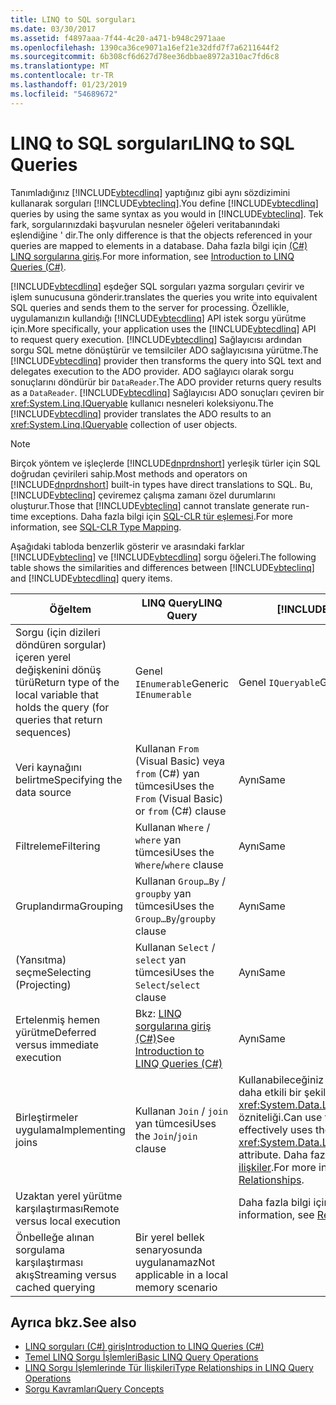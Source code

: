 ```yaml
---
title: LINQ to SQL sorguları
ms.date: 03/30/2017
ms.assetid: f4897aaa-7f44-4c20-a471-b948c2971aae
ms.openlocfilehash: 1390ca36ce9071a16ef21e32dfd7f7a6211644f2
ms.sourcegitcommit: 6b308cf6d627d78ee36dbbae8972a310ac7fd6c8
ms.translationtype: MT
ms.contentlocale: tr-TR
ms.lasthandoff: 01/23/2019
ms.locfileid: "54689672"
---
```

# <a name="linq-to-sql-queries"></a><span data-ttu-id="6d91e-102">LINQ to SQL sorguları</span><span class="sxs-lookup"><span data-stu-id="6d91e-102">LINQ to SQL Queries</span></span>
<span data-ttu-id="6d91e-103">Tanımladığınız [!INCLUDE[vbtecdlinq](../../../../../../includes/vbtecdlinq-md.md)] yaptığınız gibi aynı sözdizimini kullanarak sorguları [!INCLUDE[vbteclinq](../../../../../../includes/vbteclinq-md.md)].</span><span class="sxs-lookup"><span data-stu-id="6d91e-103">You define [!INCLUDE[vbtecdlinq](../../../../../../includes/vbtecdlinq-md.md)] queries by using the same syntax as you would in [!INCLUDE[vbteclinq](../../../../../../includes/vbteclinq-md.md)].</span></span> <span data-ttu-id="6d91e-104">Tek fark, sorgularınızdaki başvurulan nesneler öğeleri veritabanındaki eşlendiğine ' dir.</span><span class="sxs-lookup"><span data-stu-id="6d91e-104">The only difference is that the objects referenced in your queries are mapped to elements in a database.</span></span> <span data-ttu-id="6d91e-105">Daha fazla bilgi için [(C#) LINQ sorgularına giriş](~/docs/csharp/programming-guide/concepts/linq/introduction-to-linq-queries.md).</span><span class="sxs-lookup"><span data-stu-id="6d91e-105">For more information, see [Introduction to LINQ Queries (C#)](~/docs/csharp/programming-guide/concepts/linq/introduction-to-linq-queries.md).</span></span>  
  
 [!INCLUDE[vbtecdlinq](../../../../../../includes/vbtecdlinq-md.md)] <span data-ttu-id="6d91e-106">eşdeğer SQL sorguları yazma sorguları çevirir ve işlem sunucusuna gönderir.</span><span class="sxs-lookup"><span data-stu-id="6d91e-106">translates the queries you write into equivalent SQL queries and sends them to the server for processing.</span></span> <span data-ttu-id="6d91e-107">Özellikle, uygulamanızın kullandığı [!INCLUDE[vbtecdlinq](../../../../../../includes/vbtecdlinq-md.md)] API istek sorgu yürütme için.</span><span class="sxs-lookup"><span data-stu-id="6d91e-107">More specifically, your application uses the [!INCLUDE[vbtecdlinq](../../../../../../includes/vbtecdlinq-md.md)] API to request query execution.</span></span> <span data-ttu-id="6d91e-108">[!INCLUDE[vbtecdlinq](../../../../../../includes/vbtecdlinq-md.md)] Sağlayıcısı ardından sorgu SQL metne dönüştürür ve temsilciler ADO sağlayıcısına yürütme.</span><span class="sxs-lookup"><span data-stu-id="6d91e-108">The [!INCLUDE[vbtecdlinq](../../../../../../includes/vbtecdlinq-md.md)] provider then transforms the query into SQL text and delegates execution to the ADO provider.</span></span> <span data-ttu-id="6d91e-109">ADO sağlayıcı olarak sorgu sonuçlarını döndürür bir `DataReader`.</span><span class="sxs-lookup"><span data-stu-id="6d91e-109">The ADO provider returns query results as a `DataReader`.</span></span> <span data-ttu-id="6d91e-110">[!INCLUDE[vbtecdlinq](../../../../../../includes/vbtecdlinq-md.md)] Sağlayıcısı ADO sonuçları çeviren bir <xref:System.Linq.IQueryable> kullanıcı nesneleri koleksiyonu.</span><span class="sxs-lookup"><span data-stu-id="6d91e-110">The [!INCLUDE[vbtecdlinq](../../../../../../includes/vbtecdlinq-md.md)] provider translates the ADO results to an <xref:System.Linq.IQueryable> collection of user objects.</span></span>  
  
> [!NOTE]
>  <span data-ttu-id="6d91e-111">Birçok yöntem ve işleçlerde [!INCLUDE[dnprdnshort](../../../../../../includes/dnprdnshort-md.md)] yerleşik türler için SQL doğrudan çevirileri sahip.</span><span class="sxs-lookup"><span data-stu-id="6d91e-111">Most methods and operators on [!INCLUDE[dnprdnshort](../../../../../../includes/dnprdnshort-md.md)] built-in types have direct translations to SQL.</span></span> <span data-ttu-id="6d91e-112">Bu, [!INCLUDE[vbteclinq](../../../../../../includes/vbteclinq-md.md)] çeviremez çalışma zamanı özel durumlarını oluşturur.</span><span class="sxs-lookup"><span data-stu-id="6d91e-112">Those that [!INCLUDE[vbteclinq](../../../../../../includes/vbteclinq-md.md)] cannot translate generate run-time exceptions.</span></span> <span data-ttu-id="6d91e-113">Daha fazla bilgi için [SQL-CLR tür eşlemesi](../../../../../../docs/framework/data/adonet/sql/linq/sql-clr-type-mapping.md).</span><span class="sxs-lookup"><span data-stu-id="6d91e-113">For more information, see [SQL-CLR Type Mapping](../../../../../../docs/framework/data/adonet/sql/linq/sql-clr-type-mapping.md).</span></span>  
  
 <span data-ttu-id="6d91e-114">Aşağıdaki tabloda benzerlik gösterir ve arasındaki farklar [!INCLUDE[vbteclinq](../../../../../../includes/vbteclinq-md.md)] ve [!INCLUDE[vbtecdlinq](../../../../../../includes/vbtecdlinq-md.md)] sorgu öğeleri.</span><span class="sxs-lookup"><span data-stu-id="6d91e-114">The following table shows the similarities and differences between [!INCLUDE[vbteclinq](../../../../../../includes/vbteclinq-md.md)] and [!INCLUDE[vbtecdlinq](../../../../../../includes/vbtecdlinq-md.md)] query items.</span></span>  
  
|<span data-ttu-id="6d91e-115">Öğe</span><span class="sxs-lookup"><span data-stu-id="6d91e-115">Item</span></span>|<span data-ttu-id="6d91e-116">LINQ Query</span><span class="sxs-lookup"><span data-stu-id="6d91e-116">LINQ Query</span></span>|[!INCLUDE[vbtecdlinq](../../../../../../includes/vbtecdlinq-md.md)] <span data-ttu-id="6d91e-117">Sorgu</span><span class="sxs-lookup"><span data-stu-id="6d91e-117">Query</span></span>|  
|----------|----------------|----------------------------------------------------------------------|  
|<span data-ttu-id="6d91e-118">Sorgu (için dizileri döndüren sorgular) içeren yerel değişkenini dönüş türü</span><span class="sxs-lookup"><span data-stu-id="6d91e-118">Return type of the local variable that holds the query (for queries that return sequences)</span></span>|<span data-ttu-id="6d91e-119">Genel `IEnumerable`</span><span class="sxs-lookup"><span data-stu-id="6d91e-119">Generic `IEnumerable`</span></span>|<span data-ttu-id="6d91e-120">Genel `IQueryable`</span><span class="sxs-lookup"><span data-stu-id="6d91e-120">Generic `IQueryable`</span></span>|  
|<span data-ttu-id="6d91e-121">Veri kaynağını belirtme</span><span class="sxs-lookup"><span data-stu-id="6d91e-121">Specifying the data source</span></span>|<span data-ttu-id="6d91e-122">Kullanan `From` (Visual Basic) veya `from` (C#) yan tümcesi</span><span class="sxs-lookup"><span data-stu-id="6d91e-122">Uses the `From` (Visual Basic) or `from` (C#) clause</span></span>|<span data-ttu-id="6d91e-123">Aynı</span><span class="sxs-lookup"><span data-stu-id="6d91e-123">Same</span></span>|  
|<span data-ttu-id="6d91e-124">Filtreleme</span><span class="sxs-lookup"><span data-stu-id="6d91e-124">Filtering</span></span>|<span data-ttu-id="6d91e-125">Kullanan `Where` / `where` yan tümcesi</span><span class="sxs-lookup"><span data-stu-id="6d91e-125">Uses the `Where`/`where` clause</span></span>|<span data-ttu-id="6d91e-126">Aynı</span><span class="sxs-lookup"><span data-stu-id="6d91e-126">Same</span></span>|  
|<span data-ttu-id="6d91e-127">Gruplandırma</span><span class="sxs-lookup"><span data-stu-id="6d91e-127">Grouping</span></span>|<span data-ttu-id="6d91e-128">Kullanan `Group…By` / `groupby` yan tümcesi</span><span class="sxs-lookup"><span data-stu-id="6d91e-128">Uses the `Group…By`/`groupby` clause</span></span>|<span data-ttu-id="6d91e-129">Aynı</span><span class="sxs-lookup"><span data-stu-id="6d91e-129">Same</span></span>|  
|<span data-ttu-id="6d91e-130">(Yansıtma) seçme</span><span class="sxs-lookup"><span data-stu-id="6d91e-130">Selecting (Projecting)</span></span>|<span data-ttu-id="6d91e-131">Kullanan `Select` / `select` yan tümcesi</span><span class="sxs-lookup"><span data-stu-id="6d91e-131">Uses the `Select`/`select` clause</span></span>|<span data-ttu-id="6d91e-132">Aynı</span><span class="sxs-lookup"><span data-stu-id="6d91e-132">Same</span></span>|  
|<span data-ttu-id="6d91e-133">Ertelenmiş hemen yürütme</span><span class="sxs-lookup"><span data-stu-id="6d91e-133">Deferred versus immediate execution</span></span>|<span data-ttu-id="6d91e-134">Bkz: [LINQ sorgularına giriş (C#)](~/docs/csharp/programming-guide/concepts/linq/introduction-to-linq-queries.md)</span><span class="sxs-lookup"><span data-stu-id="6d91e-134">See [Introduction to LINQ Queries (C#)](~/docs/csharp/programming-guide/concepts/linq/introduction-to-linq-queries.md)</span></span>|<span data-ttu-id="6d91e-135">Aynı</span><span class="sxs-lookup"><span data-stu-id="6d91e-135">Same</span></span>|  
|<span data-ttu-id="6d91e-136">Birleştirmeler uygulama</span><span class="sxs-lookup"><span data-stu-id="6d91e-136">Implementing joins</span></span>|<span data-ttu-id="6d91e-137">Kullanan `Join` / `join` yan tümcesi</span><span class="sxs-lookup"><span data-stu-id="6d91e-137">Uses the `Join`/`join` clause</span></span>|<span data-ttu-id="6d91e-138">Kullanabileceğiniz `Join` / `join` yan tümcesi, ancak daha etkili bir şekilde kullandığı <xref:System.Data.Linq.Mapping.AssociationAttribute> özniteliği.</span><span class="sxs-lookup"><span data-stu-id="6d91e-138">Can use the `Join`/`join` clause, but more effectively uses the <xref:System.Data.Linq.Mapping.AssociationAttribute> attribute.</span></span> <span data-ttu-id="6d91e-139">Daha fazla bilgi için [sorgulama arasında ilişkiler](../../../../../../docs/framework/data/adonet/sql/linq/querying-across-relationships.md).</span><span class="sxs-lookup"><span data-stu-id="6d91e-139">For more information, see [Querying Across Relationships](../../../../../../docs/framework/data/adonet/sql/linq/querying-across-relationships.md).</span></span>|  
|<span data-ttu-id="6d91e-140">Uzaktan yerel yürütme karşılaştırması</span><span class="sxs-lookup"><span data-stu-id="6d91e-140">Remote versus local execution</span></span>||<span data-ttu-id="6d91e-141">Daha fazla bilgi için [uzak vs. Yerel yürütme](../../../../../../docs/framework/data/adonet/sql/linq/remote-vs-local-execution.md).</span><span class="sxs-lookup"><span data-stu-id="6d91e-141">For more information, see [Remote vs. Local Execution](../../../../../../docs/framework/data/adonet/sql/linq/remote-vs-local-execution.md).</span></span>|  
|<span data-ttu-id="6d91e-142">Önbelleğe alınan sorgulama karşılaştırması akış</span><span class="sxs-lookup"><span data-stu-id="6d91e-142">Streaming versus cached querying</span></span>|<span data-ttu-id="6d91e-143">Bir yerel bellek senaryosunda uygulanamaz</span><span class="sxs-lookup"><span data-stu-id="6d91e-143">Not applicable in a local memory scenario</span></span>||  
  
## <a name="see-also"></a><span data-ttu-id="6d91e-144">Ayrıca bkz.</span><span class="sxs-lookup"><span data-stu-id="6d91e-144">See also</span></span>
- [<span data-ttu-id="6d91e-145">LINQ sorguları (C#) giriş</span><span class="sxs-lookup"><span data-stu-id="6d91e-145">Introduction to LINQ Queries (C#)</span></span>](~/docs/csharp/programming-guide/concepts/linq/introduction-to-linq-queries.md)
- [<span data-ttu-id="6d91e-146">Temel LINQ Sorgu İşlemleri</span><span class="sxs-lookup"><span data-stu-id="6d91e-146">Basic LINQ Query Operations</span></span>](~/docs/csharp/programming-guide/concepts/linq/basic-linq-query-operations.md)
- [<span data-ttu-id="6d91e-147">LINQ Sorgu İşlemlerinde Tür İlişkileri</span><span class="sxs-lookup"><span data-stu-id="6d91e-147">Type Relationships in LINQ Query Operations</span></span>](~/docs/csharp/programming-guide/concepts/linq/type-relationships-in-linq-query-operations.md)
- [<span data-ttu-id="6d91e-148">Sorgu Kavramları</span><span class="sxs-lookup"><span data-stu-id="6d91e-148">Query Concepts</span></span>](../../../../../../docs/framework/data/adonet/sql/linq/query-concepts.md)
